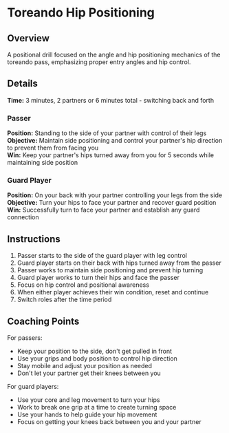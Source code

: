 # Toreando Hip Positioning

## Overview
A positional drill focused on the angle and hip positioning mechanics of the toreando pass, emphasizing proper entry angles and hip control.

## Details
**Time:** 3 minutes, 2 partners or 6 minutes total - switching back and forth  

### Passer
**Position:** Standing to the side of your partner with control of their legs  
**Objective:** Maintain side positioning and control your partner's hip direction to prevent them from facing you  
**Win:** Keep your partner's hips turned away from you for 5 seconds while maintaining side position  

### Guard Player
**Position:** On your back with your partner controlling your legs from the side  
**Objective:** Turn your hips to face your partner and recover guard position  
**Win:** Successfully turn to face your partner and establish any guard connection  

## Instructions
1. Passer starts to the side of the guard player with leg control
2. Guard player starts on their back with hips turned away from the passer
3. Passer works to maintain side positioning and prevent hip turning
4. Guard player works to turn their hips and face the passer
5. Focus on hip control and positional awareness
6. When either player achieves their win condition, reset and continue
7. Switch roles after the time period

## Coaching Points
For passers:
- Keep your position to the side, don't get pulled in front
- Use your grips and body position to control hip direction
- Stay mobile and adjust your position as needed
- Don't let your partner get their knees between you

For guard players:
- Use your core and leg movement to turn your hips
- Work to break one grip at a time to create turning space
- Use your hands to help guide your hip movement
- Focus on getting your knees back between you and your partner